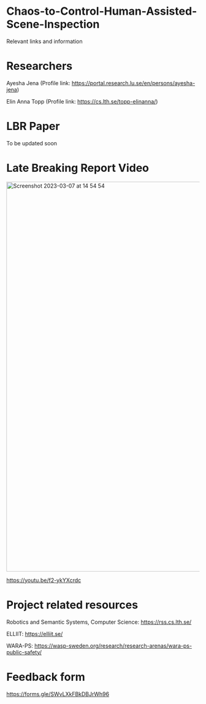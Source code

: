 # Chaos-to-Control-Human-Assisted-Scene-Inspection
Relevant links and information 

# Researchers 
Ayesha Jena (Profile link: https://portal.research.lu.se/en/persons/ayesha-jena) 

Elin Anna Topp (Profile link: https://cs.lth.se/topp-elinanna/)

# LBR Paper
To be updated soon

# Late Breaking Report Video
<img width="1017" alt="Screenshot 2023-03-07 at 14 54 54" src="https://user-images.githubusercontent.com/73538802/223443000-a8db037b-a7f6-4fcc-bc8f-3b50467e1e49.png">

https://youtu.be/f2-ykYXcrdc

# Project related resources
Robotics and Semantic Systems, Computer Science: https://rss.cs.lth.se/ 

ELLIIT: https://elliit.se/  

WARA-PS: https://wasp-sweden.org/research/research-arenas/wara-ps-public-safety/

# Feedback form
https://forms.gle/SWvLXkFBkDBJrWh96
